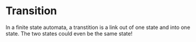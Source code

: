 # Transition

In a finite state automata, a transtition is a link out of one state and into one state.
The two states could even be the same state!
